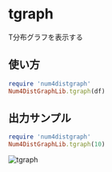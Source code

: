 tgraph
======
T分布グラフを表示する

## 使い方

```ruby
require 'num4distgraph'
Num4DistGraphLib.tgraph(df)
```

## 出力サンプル

```ruby
require 'num4distgraph'
Num4DistGraphLib.tgraph(10)
```
![tgraph](images/tGraph.jpg)

